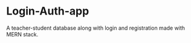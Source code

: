 # Login-Auth-app
A teacher-student database along with login and registration made with MERN stack.
